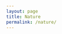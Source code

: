 ```yaml
---
layout: page
title: Nature
permalink: /nature/
---
```


<!-- test -->

<style>
        .container {
            display: flex;
            grid-template-columns: repeat(auto-fill, minmax(150px, 1fr)); gap: 200px;
            align-items: center;
            position: relative;
            width: 100%;
            height: 200px;
            font-size: small;
            font-family: Georgia, 'Times New Roman', Times, serif;
            margin: 100px;
        }




</style>

<div class="container" id="container">
    
</div>

<script>
    var container = document.getElementById("container");
    const places = [
        {"link": "acd0f0dc-338b-4ba3-a825-2bb3d7ae5a00"},
        {"link": "ec644c2d-91e0-4cf0-aff8-639bc2e29f23"},
        {"link": "f711d891-b4bd-40e6-a59a-2cc49858c017"},
        {"link": "6130dc07-f803-4acf-97f6-eec3b4f47acf"},
    ];

    for (let i = 0; i < places.length; i++) {
        var img = document.createElement("img");
        img.src = "https://github.com/user-attachments/assets/" + places[i].link;
        container.appendChild(img);
    }

    

</script>